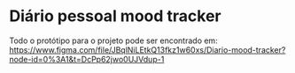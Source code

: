 # Diário pessoal mood tracker

Todo o protótipo para o projeto pode ser encontrado em:
https://www.figma.com/file/JBqlNiLEtkQ13fkz1w60xs/Diario-mood-tracker?node-id=0%3A1&t=DcPp62jwo0UJVdup-1
